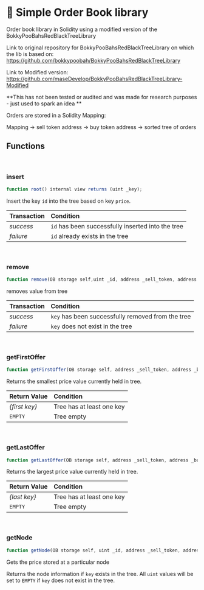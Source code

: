 # 📲 Simple Order Book library
Order book library in Solidity using a modified version of the BokkyPooBahsRedBlackTreeLibrary

Link to original repository for BokkyPooBahsRedBlackTreeLibrary on which the lib is based on: https://github.com/bokkypoobah/BokkyPooBahsRedBlackTreeLibrary

Link to Modified version: https://github.com/maseDevelop/BokkyPooBahsRedBlackTreeLibrary-Modified

**This has not been tested or audited and was made for research purposes - just used to spark an idea **

Orders are stored in a Solidity Mapping:

Mapping -> sell token address -> buy token address -> sorted tree of orders

## Functions

<br />

### insert
```javascript
function root() internal view returns (uint _key);
```
Insert the key `id` into the tree based on key `price`.

Transaction | Condition
:---------- |:--------
_success_   | `id` has been successfully inserted into the tree
_failure_   | `id` already exists in the tree

<br />

### remove

```javascript
function remove(OB storage self,uint _id, address _sell_token, address _buy_token) public;
```

removes value from tree

Transaction | Condition
:---------- |:--------
_success_   | `key` has been successfully removed from the tree
_failure_   | `key` does not exist in the tree

<br />

### getFirstOffer

```javascript
function getFirstOffer(OB storage self, address _sell_token, address _buy_token) public view returns(uint)
```

Returns the smallest price value currently held in tree.

Return Value  | Condition
:------------ |:--------
_{first key}_ | Tree has at least one key
`EMPTY`       | Tree empty

<br />

### getLastOffer

```javascript
function getLastOffer(OB storage self, address _sell_token, address _buy_token) public view returns(uint);
```

Returns the largest price value currently held in tree.

Return Value  | Condition
:------------ |:--------
_{last key}_ | Tree has at least one key
`EMPTY`       | Tree empty

<br />

### getNode

```javascript
function getNode(OB storage self, uint _id, address _sell_token, address _buy_token) public view returns (uint price)
```

Gets the price stored at a particular node

Returns the node information if `key` exists in the tree. All `uint` values will be set to `EMPTY` if `key` does not exist in the tree.

<br />

